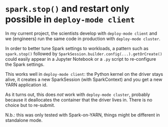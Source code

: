 `spark.stop()` and restart only possible in `deploy-mode client`
========
 In my current project, the scientists develop with `deploy-mode client` and we (engineers) run the same code in production with `deploy-mode cluster`. 
 
 In order to better tune Spark settings to workloads, a pattern such as `spark.stop()` followed by `SparkSession.builder.config(...).getOrCreate()` could easily appear in a Jupyter Notebook or a `.py` script to re-configure the Spark settings.
 
 This works well in `deploy-mode client`: the Python kernel on the driver stays alive, it creates a new SparkSession (with SparkContext) and you get a new YARN application id.

As it turns out, this does _not_ work with `deploy-mode cluster`, probably because it deallocates the container that the driver lives in. There is no choice but to re-submit.

N.b.: this was only tested with Spark-on-YARN, things might be different in standalone mode.